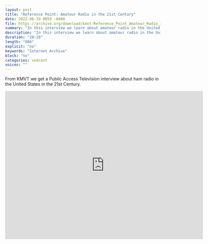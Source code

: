 ```yaml
---
layout: post
title: "Reference Point: Amateur Radio in the 21st Century"
date: 2022-06-19 0059 -0400
file: https://archive.org/download/kmvt-Reference_Point_Amateur_Radio_in_the_21st_Century/Reference_Point_Amateur_Radio_in_the_21st_Century.mpeg4
summary: "In this interview we learn about amateur radio in the United States."
description: "In this interview we learn about amateur radio in the United States."
duration: "28:28"
length: "806"
explicit: "no" 
keywords: "Internet Archive"
block: "no" 
categories: vodcast
voices: ""
---
```


From KMVT we get a Public Access Television interview about ham radio in the United States in the 21st Century.  

<iframe src="https://archive.org/embed/kmvt-Reference_Point_Amateur_Radio_in_the_21st_Century" width="640" height="480" frameborder="0" webkitallowfullscreen="true" mozallowfullscreen="true" allowfullscreen></iframe>  



